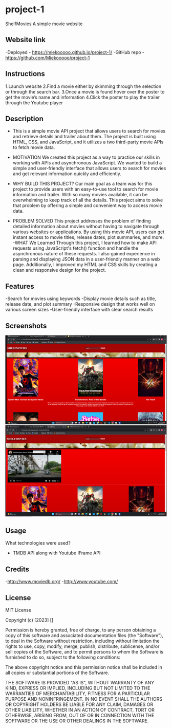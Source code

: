 # project-1
ShelfMovies
   A simple movie website

## Website link
-Deployed -  https://miekooooo.github.io/project-1/
-GitHub repo - https://github.com/Miekooooo/project-1


## Instructions
1.Launch website
2.Find a movie either by skimming through the selection or through the search bar.
3.Once a movie is found hover over the poster to get the movie’s name and information
4.Click the poster to play the trailer through the Youtube player



## Description
- This is a simple movie API project that allows users to search for movies and retrieve details and trailer about them. The project is built using HTML, CSS, and JavaScript, and it utilizes a two third-party movie APIs to fetch movie data.



- MOTIVATION
We created this project as a way to practice our skills in working with APIs and asynchronous JavaScript. We wanted to build a simple and user-friendly interface that allows users to search for movies and get relevant information quickly and efficiently.
- WHY BUILD THIS PROJECT?
Our main goal as a team was for this project to provide users with an easy-to-use tool to search for movie information and trailer. With so many movies available, it can be overwhelming to keep track of all the details. This project aims to solve that problem by offering a simple and convenient way to access movie data.
- PROBLEM SOLVED 
This project addresses the problem of finding detailed information about movies without having to navigate through various websites or applications. By using this movie API, users can get instant access to movie titles, release dates, plot summaries, and more.
-WHAT We Learned
Through this project, I learned how to make API requests using JavaScript's fetch() function and handle the asynchronous nature of these requests. I also gained experience in parsing and displaying JSON data in a user-friendly manner on a web page. Additionally, I improved my HTML and CSS skills by creating a clean and responsive design for the project.


## Features

-Search for movies using keywords
-Display movie details such as title, release date, and plot summary
-Responsive design that works well on various screen sizes
-User-friendly interface with clear search results


## Screenshots

![Alt text](image-1.png)
![Alt text](image-2.png)




## Usage
What technologies were used?
 - TMDB API along with Youtube IFrame API


## Credits
-http://www.moviedb.org/
-http://www.youtube.com/


## License 

MIT License

Copyright (c) [2023] []

Permission is hereby granted, free of charge, to any person obtaining a copy
of this software and associated documentation files (the "Software"), to deal
in the Software without restriction, including without limitation the rights
to use, copy, modify, merge, publish, distribute, sublicense, and/or sell
copies of the Software, and to permit persons to whom the Software is
furnished to do so, subject to the following conditions:

The above copyright notice and this permission notice shall be included in all
copies or substantial portions of the Software.

THE SOFTWARE IS PROVIDED "AS IS", WITHOUT WARRANTY OF ANY KIND, EXPRESS OR
IMPLIED, INCLUDING BUT NOT LIMITED TO THE WARRANTIES OF MERCHANTABILITY,
FITNESS FOR A PARTICULAR PURPOSE AND NONINFRINGEMENT. IN NO EVENT SHALL THE
AUTHORS OR COPYRIGHT HOLDERS BE LIABLE FOR ANY CLAIM, DAMAGES OR OTHER
LIABILITY, WHETHER IN AN ACTION OF CONTRACT, TORT OR OTHERWISE, ARISING FROM,
OUT OF OR IN CONNECTION WITH THE SOFTWARE OR THE USE OR OTHER DEALINGS IN THE
SOFTWARE.